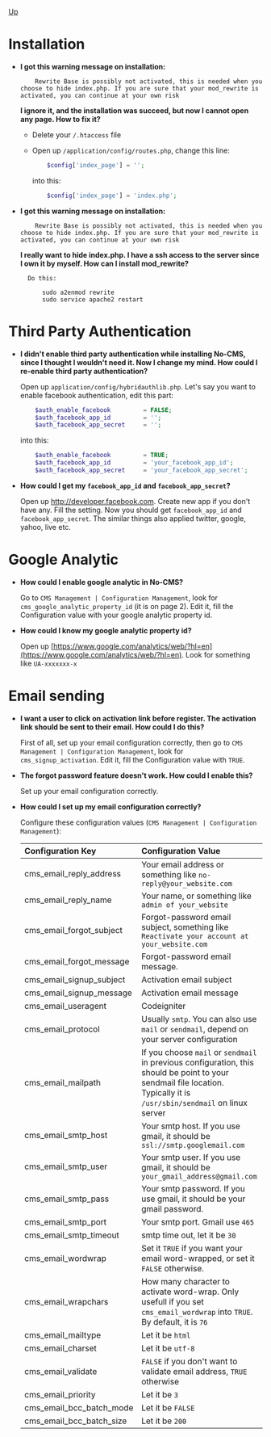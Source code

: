 [Up](../tutorial.md)

Installation
============

* __I got this warning message on installation:__

    ```
        Rewrite Base is possibly not activated, this is needed when you choose to hide index.php. If you are sure that your mod_rewrite is activated, you can continue at your own risk
    ```
    __I ignore it, and the installation was succeed, but now I cannot open any page. How to fix it?__

    - Delete your `/.htaccess` file
    - Open up `/application/config/routes.php`, change this line:

        ```php
            $config['index_page'] = '';
        ```

        into this:

        ```php
            $config['index_page'] = 'index.php';
        ```

* __I got this warning message on installation:__

    ```
        Rewrite Base is possibly not activated, this is needed when you choose to hide index.php. If you are sure that your mod_rewrite is activated, you can continue at your own risk
    ```
    __I really want to hide index.php. I have a ssh access to the server since I own it by myself. How can I install mod_rewrite?__

        Do this:

            sudo a2enmod rewrite
            sudo service apache2 restart


Third Party Authentication
==========================

* __I didn't enable third party authentication while installing No-CMS, since I thought I wouldn't need it. Now I change my mind. How could I re-enable third party authentication?__

    Open up `application/config/hybridauthlib.php`. Let's say you want to enable facebook authentication, edit this part:

    ```php
        $auth_enable_facebook         = FALSE;
        $auth_facebook_app_id         = '';
        $auth_facebook_app_secret     = '';
    ``` 

    into this:

    ```php
        $auth_enable_facebook         = TRUE;
        $auth_facebook_app_id         = 'your_facebook_app_id';
        $auth_facebook_app_secret     = 'your_facebook_app_secret';
    ```

* __How could I get my `facebook_app_id` and `facebook_app_secret`?__
    
    Open up http://developer.facebook.com. Create new app if you don't have any. Fill the setting. Now you should get `facebook_app_id` and `facebook_app_secret`. The similar things also applied twitter, google, yahoo, live etc.

Google Analytic
===============

* __How could I enable google analytic in No-CMS?__

    Go to `CMS Management | Configuration Management`, look for `cms_google_analytic_property_id` (it is on page 2).
    Edit it, fill the Configuration value with your google analytic property id.

* __How could I know my google analytic property id?__
    
    Open up [https://www.google.com/analytics/web/?hl=en](https://www.google.com/analytics/web/?hl=en). Look for something like `UA-xxxxxxx-x`

Email sending
=============

* __I want a user to click on activation link before register. The activation link should be sent to their email. How could I do this?__
    
    First of all, set up your email configuration correctly, then go to `CMS Management | Configuration Management`, look for `cms_signup_activation`. Edit it, fill the Configuration value with `TRUE`.

* __The forgot password feature doesn't work. How could I enable this?__

    Set up your email configuration correctly.

* __How could I set up my email configuration correctly?__

    Configure these configuration values (`CMS Management | Configuration Management`):

    | Configuration Key         | Configuration Value                                                                                                                                                          |
    | :------------------------ | :--------------------------------------------------------------------------------------------------------------------------------------------------------------------------- |   
    | cms_email_reply_address   | Your email address or something like `no-reply@your_website.com`                                                                                                             |
    | cms_email_reply_name      | Your name, or something like `admin of your_website`                                                                                                                         |
    | cms_email_forgot_subject  | Forgot-password email subject, something like `Reactivate your account at your_website.com`                                                                                  |
    | cms_email_forgot_message  | Forgot-password email message.                                                                                                                                               |
    | cms_email_signup_subject  | Activation email subject                                                                                                                                                     |
    | cms_email_signup_message  | Activation email message                                                                                                                                                     |
    | cms_email_useragent       | Codeigniter                                                                                                                                                                  |
    | cms_email_protocol        | Usually `smtp`. You can also use `mail` or `sendmail`, depend on your server configuration                                                                                   |
    | cms_email_mailpath        | If you choose `mail` or `sendmail` in previous configuration, this should be point to your sendmail file location. Typically it is `/usr/sbin/sendmail` on linux server      |
    | cms_email_smtp_host       | Your smtp host. If you use gmail, it should be `ssl://smtp.googlemail.com`                                                                                                   |
    | cms_email_smtp_user       | Your smtp user. If you use gmail, it should be `your_gmail_address@gmail.com`                                                                                                |
    | cms_email_smtp_pass       | Your smtp password. If you use gmail, it should be your gmail password.                                                                                                      |
    | cms_email_smtp_port       | Your smtp port. Gmail use `465`                                                                                                                                              |
    | cms_email_smtp_timeout    | smtp time out, let it be `30`                                                                                                                                                |
    | cms_email_wordwrap        | Set it `TRUE` if you want your email word-wrapped, or set it `FALSE` otherwise.                                                                                              |
    | cms_email_wrapchars       | How many character to activate word-wrap. Only usefull if you set `cms_email_wordwrap` into `TRUE`. By default, it is `76`                                                   |
    | cms_email_mailtype        | Let it be `html`                                                                                                                                                             |
    | cms_email_charset         | Let it be `utf-8`                                                                                                                                                            |
    | cms_email_validate        | `FALSE` if you don't want to validate email address, `TRUE` otherwise                                                                                                        |
    | cms_email_priority        | Let it be `3`                                                                                                                                                                |
    | cms_email_bcc_batch_mode  | Let it be `FALSE`                                                                                                                                                            |
    | cms_email_bcc_batch_size  | Let it be `200`                                                                                                                                                              |


